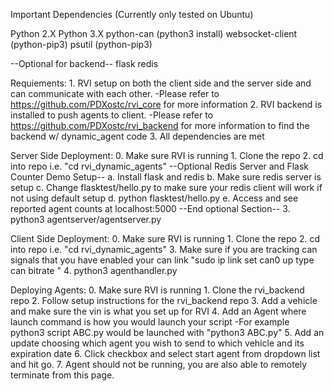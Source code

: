 Important Dependencies (Currently only tested on Ubuntu)

Python 2.X
Python 3.X
python-can (python3 install)
websocket-client (python-pip3)
psutil (python-pip3)

--Optional for backend--
	flask 
	redis 

Requiements:
	1. RVI setup on both the client side and the server side and can communicate with each other.
		-Please refer to https://github.com/PDXostc/rvi_core for more information
	2. RVI backend is installed to push agents to client.
		-Please refer to https://github.com/PDXostc/rvi_backend for more information to find the backend w/ dynamic_agent code
	3. All dependencies are met
 
Server Side Deployment:
	0. Make sure RVI is running
	1. Clone the repo
	2. cd into repo i.e. "cd rvi_dynamic_agents"
	--Optional Redis Server and Flask Counter Demo Setup--
		a. Install flask and redis
		b. Make sure redis server is setup
		c. Change flasktest/hello.py to make sure your redis client will work if not using default setup
		d. python flasktest/hello.py
		e. Access and see reported agent counts at localhost:5000
	--End optional Section--
	3. python3 agentserver/agentserver.py

Client Side Deployment:
	0. Make sure RVI is running
	1. Clone the repo
	2. cd into repo i.e. "cd rvi_dynamic_agents"
	3. Make sure if you are tracking can signals that you have enabled your can link "sudo ip link set can0 up type can bitrate <XXXXX>" 
	4. python3 agenthandler.py

Deploying Agents:
	0. Make sure RVI is running
	1. Clone the rvi_backend repo
	2. Follow setup instructions for the rvi_backend repo
	3. Add a vehicle and make sure the vin is what you set up for RVI
	4. Add an Agent where launch command is how you would launch your script 
		-For example python3 script ABC.py would be launched with "python3 ABC.py"
	5. Add an update choosing which agent you wish to send to which vehicle and its expiration date
	6. Click checkbox and select start agent from dropdown list and hit go.
	7. Agent should not be running, you are also able to remotely terminate from this page.
